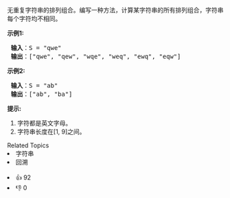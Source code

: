 <p>无重复字符串的排列组合。编写一种方法，计算某字符串的所有排列组合，字符串每个字符均不相同。</p>

<p> <strong>示例1:</strong></p>

<pre>
<strong> 输入</strong>：S = "qwe"
<strong> 输出</strong>：["qwe", "qew", "wqe", "weq", "ewq", "eqw"]
</pre>

<p> <strong>示例2:</strong></p>

<pre>
<strong> 输入</strong>：S = "ab"
<strong> 输出</strong>：["ab", "ba"]
</pre>

<p> <strong>提示:</strong></p>

<ol> 
 <li>字符都是英文字母。</li> 
 <li>字符串长度在[1, 9]之间。</li> 
</ol>

<div><div>Related Topics</div><div><li>字符串</li><li>回溯</li></div></div><br><div><li>👍 92</li><li>👎 0</li></div>